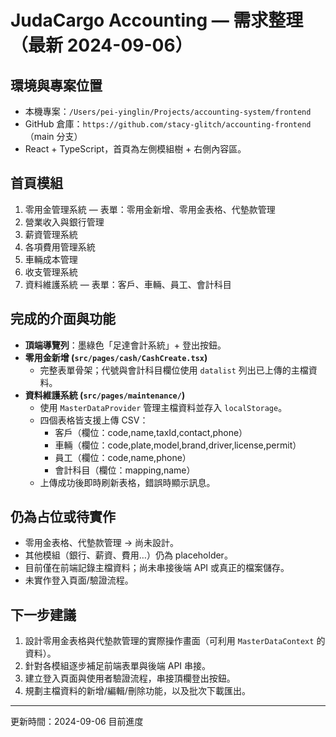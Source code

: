 # JudaCargo Accounting — 需求整理（最新 2024-09-06）

## 環境與專案位置
- 本機專案：`/Users/pei-yinglin/Projects/accounting-system/frontend`
- GitHub 倉庫：`https://github.com/stacy-glitch/accounting-frontend`（main 分支）
- React + TypeScript，首頁為左側模組樹 + 右側內容區。

## 首頁模組
1. 零用金管理系統 — 表單：零用金新增、零用金表格、代墊款管理
2. 營業收入與銀行管理
3. 薪資管理系統
4. 各項費用管理系統
5. 車輛成本管理
6. 收支管理系統
7. 資料維護系統 — 表單：客戶、車輛、員工、會計科目

## 完成的介面與功能
- **頂端導覽列**：墨綠色「足達會計系統」+ 登出按鈕。
- **零用金新增 (`src/pages/cash/CashCreate.tsx`)**
  - 完整表單骨架；代號與會計科目欄位使用 `datalist` 列出已上傳的主檔資料。
- **資料維護系統 (`src/pages/maintenance/`)**
  - 使用 `MasterDataProvider` 管理主檔資料並存入 `localStorage`。
  - 四個表格皆支援上傳 CSV：
    * 客戶（欄位：code,name,taxId,contact,phone）
    * 車輛（欄位：code,plate,model,brand,driver,license,permit）
    * 員工（欄位：code,name,phone）
    * 會計科目（欄位：mapping,name）
  - 上傳成功後即時刷新表格，錯誤時顯示訊息。

## 仍為占位或待實作
- 零用金表格、代墊款管理 → 尚未設計。 
- 其他模組（銀行、薪資、費用…）仍為 placeholder。
- 目前僅在前端記錄主檔資料；尚未串接後端 API 或真正的檔案儲存。
- 未實作登入頁面/驗證流程。

## 下一步建議
1. 設計零用金表格與代墊款管理的實際操作畫面（可利用 `MasterDataContext` 的資料）。
2. 針對各模組逐步補足前端表單與後端 API 串接。
3. 建立登入頁面與使用者驗證流程，串接頂欄登出按鈕。
4. 規劃主檔資料的新增/編輯/刪除功能，以及批次下載匯出。

---
更新時間：2024-09-06 目前進度
